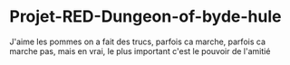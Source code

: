 # Projet-RED-Dungeon-of-byde-hule
J'aime les pommes
on a fait des trucs, parfois ca marche, parfois ca marche pas, mais en vrai, le plus important c'est le pouvoir de l'amitié
